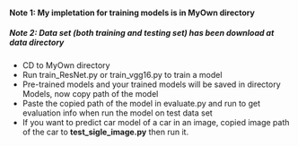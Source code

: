 <h4>Note 1: My impletation for training models is in MyOwn directory</h1>
<h5>Note 2: Data set (both training and testing set) has been download at <b>data</b> directory</h5>

* CD to MyOwn directory
* Run train_ResNet.py or train_vgg16.py to train a model
* Pre-trained models and your trained models will be saved in directory Models, now copy path of the model
* Paste the copied path of the model in evaluate.py and run to get evaluation info when run the model on test data set
* If you want to predict car model of a car in an image, copied image path of the car to <b>test_sigle_image.py</b> then run it.
